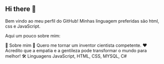## Hi there 👋


Bem vindo ao meu perfil do GitHub! Minhas linguagem preferidas são html, css e JavaScript.

Aqui um pouco sobre mim:

🌟 Sobre mim
🚀 Quero me tornar um inventor cientista competente.
❤ Acredito que a empatia e a gentileza pode transformar o mundo para melhor!
🛠️ Linguagens
JavaScript, HTML, CSS, MYSQL, C#
